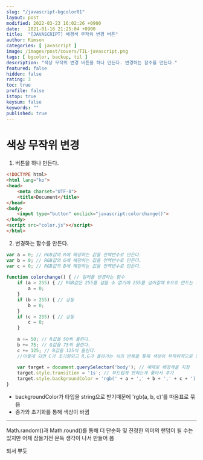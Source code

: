 ```yaml
---
slug: "/javascript-bgcolor01"
layout: post
modified: 2022-03-23 16:02:26 +0900
date:   2021-01-16 21:25:04 +0900
title:  "[JAVASCRIPT] 배경색 무작위 변경 버튼"
author: Kimson
categories: [ javascript ]
image: /images/post/covers/TIL-javascript.png
tags: [ bgcolor, backup, til ]
description: "색상 무작위 변경 버튼을 하나 만든다. 변경하는 함수를 만든다."
featured: false
hidden: false
rating: 3
toc: true
profile: false
istop: true
keysum: false
keywords: ""
published: true
---
```


# 색상 무작위 변경

1. 버튼을 하나 만든다.

```html
<!DOCTYPE html>
<html lang="ko">
<head>
    <meta charset="UTF-8">
    <title>Document</title>
</head>
<body>
    <input type="button" onclick="javascript:colorchange()">
</body>
<script src="color.js"></script>
</html>
```

2. 변경하는 함수를 만든다.

```javascript
var a = 0; // RGB값의 R에 해당하는 값을 전역변수로 만든다.
var b = 0; // RGB값의 G에 해당하는 값을 전역변수로 만든다.
var c = 0; // RGB값의 B에 해당하는 값을 전역변수로 만든다.
 
function colorchange() { // 컬러를 변경하는 함수
    if (a > 255) { // RGB값은 255를 넘을 수 없기에 255를 넘어갈때 0으로 만드는 조건을 건다.
        a = 0;
    }
    if (b > 255) { // 상동
        b = 0;
    }
    if (c > 255) { // 상동
        c = 0;
    }
    
    a += 50; // R값을 50씩 올린다.
    b += 75; // G값을 75씩 올린다.
    c += 125; // B값을 125씩 올린다.
    //이렇게 되면 C가 초기화되고 R,G가 올라가는 식의 반복을 통해 색상이 무작위적으로 변한다.
    
    var target = document.querySelector('body'); // 예제로 배경색을 지정
    target.style.transition = '1s'; // 부드럽게 변하는게 좋아서 추가
    target.style.backgroundColor = 'rgb(' + a + ',' + b + ',' + c + ')'; // RGB적용
}
```

- backgroundColor가 타입을 string으로 받기때문에 'rgb(a, b, c)'를 따옴표로 묶음
- 증가와 초기화를 통해 색상이 바뀜

-----

Math.random()과 Math.round()를 통해 더 단순화 및 진정한 의미의 랜덤이 될 수는 있지만 어제 잠들기전 문득 생각이 나서 만들어 봄

되서 뿌듯
